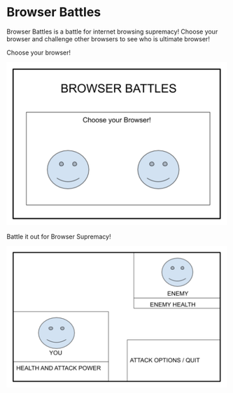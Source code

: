 # Browser Battles

Browser Battles is a battle for internet browsing supremacy!  Choose your browser and challenge other browsers to see who is ultimate browser!

Choose your browser!

![Start Page Wire](https://github.com/calvincu1230/Browser-Battles/blob/master/src/images/common/start_page.png "Start Page Wireframe")

Battle it out for Browser Supremacy!

![Battle Page Wire](https://github.com/calvincu1230/Browser-Battles/blob/master/src/images/common/battle_frame.png "Battle Page Wireframe")
